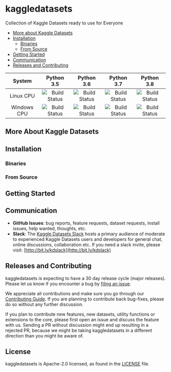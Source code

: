 # kaggledatasets

Collection of Kaggle Datasets ready to use for Everyone

- [More about Kaggle Datasets](#more-about-kaggled-atasets)
- [Installation](#installation)
  - [Binaries](#binaries)
  - [From Source](#from-source)
- [Getting Started](#getting-started)
- [Communication](#communication)
- [Releases and Contributing](#releases-and-contributing)

|    System   |                                  Python 3.5                                  |                                  Python 3.6                                  |                                  Python 3.7                                  |                                  Python 3.8                                  |
|:-----------:|:----------------------------------------------------------------------------:|:----------------------------------------------------------------------------:|:----------------------------------------------------------------------------:|:----------------------------------------------------------------------------:|
|  Linux CPU  | ![Build Status](https://img.shields.io/travis/kaggledatasets/kaggledatasets) | ![Build Status](https://img.shields.io/travis/kaggledatasets/kaggledatasets) | ![Build Status](https://img.shields.io/travis/kaggledatasets/kaggledatasets) | ![Build Status](https://img.shields.io/travis/kaggledatasets/kaggledatasets) |
| Windows CPU | ![Build Status](https://img.shields.io/travis/kaggledatasets/kaggledatasets) | ![Build Status](https://img.shields.io/travis/kaggledatasets/kaggledatasets) | ![Build Status](https://img.shields.io/travis/kaggledatasets/kaggledatasets) | ![Build Status](https://img.shields.io/travis/kaggledatasets/kaggledatasets) |

## More About Kaggle Datasets

## Installation

### Binaries

### From Source

## Getting Started

## Communication

* **GitHub Issues**: bug reports, feature requests, dataset requests, install issues, help wanted, thoughts, etc.
* **Slack**: The [Kaggle Datasets Slack](https://kaggledatasets.slack.com/) hosts a primary audience of moderate to experienced Kaggle Datasets users and developers for general chat, online discussions, collaboration etc. If you need a slack invite, please visit: [http://bit.ly/kdslack](http://bit.ly/kdslack)

## Releases and Contributing

kaggledatasets is expecting to have a 30 day release cycle (major releases). Please let us know if you encounter a bug by [filing an issue](https://github.com/kaggledatasets/kaggledatasets/issues).  

We appreciate all contributions and make sure you go through our [Contributing Guide](CONTRIBUTING.md). If you are planning to contribute back bug-fixes, please do so without any further discussion.  

If you plan to contribute new features, new datasets, utility functions or extensions to the core, please first open an issue and discuss the feature with us.
Sending a PR without discussion might end up resulting in a rejected PR, because we might be taking kaggledatasets in a different direction than you might be aware of.

## License

kaggledatasets is Apache-2.0 licensed, as found in the [LICENSE](LICENSE) file.